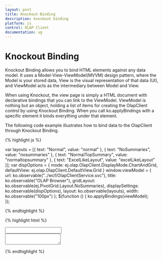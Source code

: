 ```yaml
---
layout: post
title: Knockout-Binding
description: knockout binding
platform: js
control: OLAP Client
documentation: ug
---
```


# Knockout Binding

Knockout Binding allows you to bind HTML elements against any data model. It uses a Model-View-ViewModel(MVVM) design pattern, where the Model is your stored data, View is the visual representation of that data (UI), and ViewModel acts as the intermediary between Model and View.

When using Knockout, the view page is simply a HTML document with declarative bindings that you can link to the ViewModel. ViewModel is nothing but an object, holding a list of items for creating the OlapClient control by using Knockout Binding. When you call ko.applyBindings with a specific element it binds everything under that element.

The following code example illustrates how to bind data to the OlapClient through Knockout Binding.

{% highlight js %}

var layouts = [{ text: "Normal", value: "normal" }, { text: "NoSummaries", value: "nosummaries" }, { text: "NormalTopSummary", value: "normaltopsummary" }, { text: "ExcelLikeLayout", value: "excelLikeLayout" }];
var dispOptions = {
    mode: ej.olap.OlapClient.DisplayMode.ChartAndGrid,
    defaultView: ej.olap.OlapClient.DefaultView.Grid
}
window.viewModel = {
    url: ko.observable("../wcf/OlapClientService.svc"),
    title: ko.observable("OLAP Browser"),
    gridLayout: ko.observable(ej.PivotGrid.Layout.NoSummaries),
    displaySettings: ko.observable(dispOptions),
    layout: ko.observable(layouts),
    width: ko.observable("100px")
};
$(function () {
    ko.applyBindings(viewModel);            
});

{% endhighlight %}

{% highlight html %}

<div id="OlapClient" data-bind="ejOlapClient: { url: url, title: title, gridLayout: gridLayout, displaySettings: displaySettings, chartLoad: 'setChartProperties' }" />
    
<div>
     <input type="text" id="gLayout" name="name" data-bind="ejDropDownList: {dataSource: layout, value: gridLayout, width: width}" />
</div>

<div>
     <textarea type="text" name="slide" value="" data-bind="value: title"></textarea>
</div>

{% endhighlight %}



